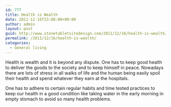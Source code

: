 ```yaml
---
id: 777
title: Health is Wealth
date: 2011-12-16T23:08:00+00:00
author: admin
layout: post
guid: http://www.stonetabletsitedesign.com/2011/12/16/health-is-wealth/
permalink: /2011/12/16/health-is-wealth/
categories:
  - General living
---
```

Health is wealth and it is beyond any dispute. One has to keep good health to deliver the goods to the society and to keep himself in peace. Nowadays there are lots of stress in all walks of life and the human being easily spoil their health and spend whatever they earn at the hospitals.

One has to adhere to certain regular habits and time tested practices to keep our health in a good condition like taking water in the early morning in empty stomach to avoid so many health problems.